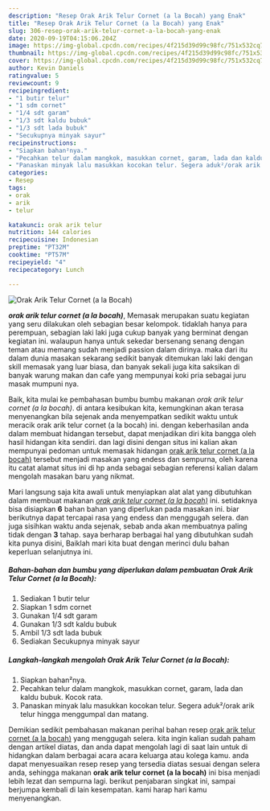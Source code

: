 ```yaml
---
description: "Resep Orak Arik Telur Cornet (a la Bocah) yang Enak"
title: "Resep Orak Arik Telur Cornet (a la Bocah) yang Enak"
slug: 306-resep-orak-arik-telur-cornet-a-la-bocah-yang-enak
date: 2020-09-19T04:15:06.204Z
image: https://img-global.cpcdn.com/recipes/4f215d39d99c98fc/751x532cq70/orak-arik-telur-cornet-a-la-bocah-foto-resep-utama.jpg
thumbnail: https://img-global.cpcdn.com/recipes/4f215d39d99c98fc/751x532cq70/orak-arik-telur-cornet-a-la-bocah-foto-resep-utama.jpg
cover: https://img-global.cpcdn.com/recipes/4f215d39d99c98fc/751x532cq70/orak-arik-telur-cornet-a-la-bocah-foto-resep-utama.jpg
author: Kevin Daniels
ratingvalue: 5
reviewcount: 9
recipeingredient:
- "1 butir telur"
- "1 sdm cornet"
- "1/4 sdt garam"
- "1/3 sdt kaldu bubuk"
- "1/3 sdt lada bubuk"
- "Secukupnya minyak sayur"
recipeinstructions:
- "Siapkan bahan²nya."
- "Pecahkan telur dalam mangkok, masukkan cornet, garam, lada dan kaldu bubuk. Kocok rata."
- "Panaskan minyak lalu masukkan kocokan telur. Segera aduk²/orak arik telur hingga menggumpal dan matang."
categories:
- Resep
tags:
- orak
- arik
- telur

katakunci: orak arik telur 
nutrition: 144 calories
recipecuisine: Indonesian
preptime: "PT32M"
cooktime: "PT57M"
recipeyield: "4"
recipecategory: Lunch

---
```



![Orak Arik Telur Cornet (a la Bocah)](https://img-global.cpcdn.com/recipes/4f215d39d99c98fc/751x532cq70/orak-arik-telur-cornet-a-la-bocah-foto-resep-utama.jpg)

<b><i>orak arik telur cornet (a la bocah)</i></b>, Memasak merupakan suatu kegiatan yang seru dilakukan oleh sebagian besar kelompok. tidaklah hanya para perempuan, sebagian laki laki juga cukup banyak yang berminat dengan kegiatan ini. walaupun hanya untuk sekedar bersenang senang dengan teman atau memang sudah menjadi passion dalam dirinya. maka dari itu dalam dunia masakan sekarang sedikit banyak ditemukan laki laki dengan skill memasak yang luar biasa, dan banyak sekali juga kita saksikan di banyak warung makan dan cafe yang mempunyai koki pria sebagai juru masak mumpuni nya.

Baik, kita mulai ke pembahasan bumbu bumbu makanan <i>orak arik telur cornet (a la bocah)</i>. di antara kesibukan kita, kemungkinan akan terasa menyenangkan bila sejenak anda menyempatkan sedikit waktu untuk meracik orak arik telur cornet (a la bocah) ini. dengan keberhasilan anda dalam membuat hidangan tersebut, dapat menjadikan diri kita bangga oleh hasil hidangan kita sendiri. dan lagi disini dengan situs ini kalian akan mempunyai pedoman untuk memasak hidangan <u>orak arik telur cornet (a la bocah)</u> tersebut menjadi masakan yang endess dan sempurna, oleh karena itu catat alamat situs ini di hp anda sebagai sebagian referensi kalian dalam mengolah masakan baru yang nikmat.




Mari langsung saja kita awali untuk menyiapkan alat alat yang dibutuhkan dalam membuat makanan <u><i>orak arik telur cornet (a la bocah)</i></u> ini. setidaknya bisa disiapkan <b>6</b> bahan bahan yang diperlukan pada masakan ini. biar berikutnya dapat tercapai rasa yang endess dan menggugah selera. dan juga sisihkan waktu anda sejenak, sebab anda akan membuatnya paling tidak dengan <b>3</b> tahap. saya berharap berbagai hal yang dibutuhkan sudah kita punya disini, Baiklah mari kita buat dengan merinci dulu bahan keperluan selanjutnya ini.

<!--inarticleads1-->

##### Bahan-bahan dan bumbu yang diperlukan dalam pembuatan Orak Arik Telur Cornet (a la Bocah):

1. Sediakan 1 butir telur
1. Siapkan 1 sdm cornet
1. Gunakan 1/4 sdt garam
1. Gunakan 1/3 sdt kaldu bubuk
1. Ambil 1/3 sdt lada bubuk
1. Sediakan Secukupnya minyak sayur




<!--inarticleads2-->

##### Langkah-langkah mengolah Orak Arik Telur Cornet (a la Bocah):

1. Siapkan bahan²nya.
1. Pecahkan telur dalam mangkok, masukkan cornet, garam, lada dan kaldu bubuk. Kocok rata.
1. Panaskan minyak lalu masukkan kocokan telur. Segera aduk²/orak arik telur hingga menggumpal dan matang.




Demikian sedikit pembahasan makanan perihal bahan resep <u>orak arik telur cornet (a la bocah)</u> yang menggugah selera. kita ingin kalian sudah paham dengan artikel diatas, dan anda dapat mengolah lagi di saat lain untuk di hidangkan dalam berbagai acara acara keluarga atau kolega kamu. anda dapat menyesuaikan resep resep yang tersedia diatas sesuai dengan selera anda, sehingga makanan <b>orak arik telur cornet (a la bocah)</b> ini bisa menjadi lebih lezat dan sempurna lagi. berikut penjabaran singkat ini, sampai berjumpa kembali di lain kesempatan. kami harap hari kamu menyenangkan.
